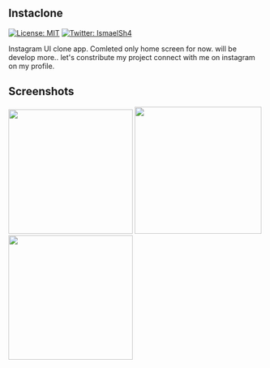 ## Instaclone

[![License: MIT](https://img.shields.io/npm/l/license?color=red&label=instaclone&logo=minor&logoColor=black)](https://github.com/angular/angular.js/blob/master/LICENSE)
[![Twitter: IsmaelSh4](https://img.shields.io/twitter/follow/IsmaelSh4?style=social)](https://twitter.com/IsmaelSh4) 

Instagram UI clone app. Comleted only home screen for now. will be develop more.. let's constribute my project connect with me on instagram on my profile.

## Screenshots
<img src="https://github.com/theiskaa/instaclone/blob/main/assets/screenshots/1.png" width="245"> <img src="https://github.com/theiskaa/instaclone/blob/main/assets/screenshots/2.png" width="250"> <img src="https://github.com/theiskaa/instaclone/blob/main/assets/screenshots/3.png" width="245">



